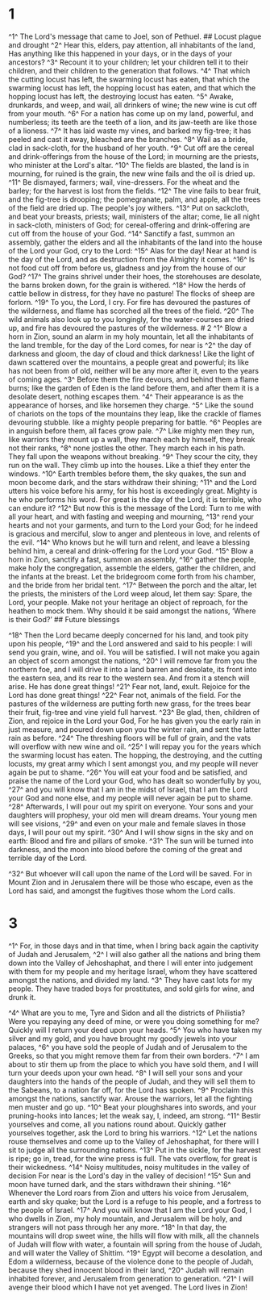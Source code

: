 # 1 
^1^ The Lord's message that came to Joel, son of Pethuel. ## Locust plague
and drought ^2^ Hear this, elders, pay attention, all inhabitants of the land, Has anything like this happened in your days, or in the days of your ancestors? ^3^ Recount it to your children; let your children tell it to their children, and their children to the generation that follows. ^4^ That which the cutting locust has left, the swarming locust has eaten, that which the swarming locust has left, the hopping locust has eaten, and that which the hopping locust has left, the destroying locust has eaten. ^5^ Awake, drunkards, and weep, and wail, all drinkers of wine; the new wine is cut off from your mouth. ^6^ For a nation has come up on my land, powerful, and numberless; its teeth are the teeth of a lion, and its jaw-teeth are like those of a lioness. ^7^ It has laid waste my vines, and barked my fig-tree; it has peeled and cast it away, bleached are the branches. ^8^ Wail as a bride, clad in sack-cloth, for the husband of her youth. ^9^ Cut off are the cereal and drink-offerings from the house of the Lord; in mourning are the priests, who minister at the Lord's altar. ^10^ The fields are blasted, the land is in mourning, for ruined is the grain, the new wine fails and the oil is dried up. ^11^ Be dismayed, farmers; wail, vine-dressers. For the wheat and the barley; for the harvest is lost from the fields. ^12^ The vine fails to bear fruit, and the fig-tree is drooping; the pomegranate, palm, and apple, all the trees of the field are dried up. The people's joy withers. ^13^ Put on sackcloth, and beat your breasts, priests; wail, ministers of the altar; come, lie all night in sack-cloth, ministers of God; for cereal-offering and drink-offering are cut off from the house of your God. ^14^ Sanctify a fast, summon an assembly, gather the elders and all the inhabitants of the land into the house of the Lord your God, cry to the Lord: ^15^ Alas for the day! Near at hand is the day of the Lord, and as destruction from the Almighty it comes. ^16^ Is not food cut off from before us, gladness and joy from the house of our God? ^17^ The grains shrivel under their hoes, the storehouses are desolate, the barns broken down, for the grain is withered. ^18^ How the herds of cattle bellow in distress, for they have no pasture! The flocks of sheep are forlorn. ^19^ To you, the Lord, I cry. For fire has devoured the pastures of the wilderness, and flame has scorched all the trees of the field. ^20^ The wild animals also look up to you longingly, for the water-courses are dried up, and fire has devoured the pastures of the wilderness. # 2 
^1^ Blow a horn in Zion, sound an alarm in my holy mountain, let all the inhabitants of the land tremble, for the day of the Lord comes, for near is ^2^ the day of darkness and gloom, the day of cloud and thick darkness! Like the light of dawn scattered over the mountains, a people great and powerful; its like has not been from of old, neither will be any more after it, even to the years of coming ages. ^3^ Before them the fire devours, and behind them a flame burns; like the garden of Eden is the land before them, and after them it is a desolate desert, nothing escapes them. ^4^ Their appearance is as the appearance of horses, and like horsemen they charge. ^5^ Like the sound of chariots on the tops of the mountains they leap, like the crackle of flames devouring stubble. like a mighty people preparing for battle. ^6^ Peoples are in anguish before them, all faces grow pale. ^7^ Like mighty men they run, like warriors they mount up a wall, they march each by himself, they break not their ranks, ^8^ none jostles the other. They march each in his path. They fall upon the weapons without breaking. ^9^ They scour the city, they run on the wall. They climb up into the houses. Like a thief they enter the windows. ^10^ Earth trembles before them, the sky quakes, the sun and moon become dark, and the stars withdraw their shining; ^11^ and the Lord utters his voice before his army, for his host is exceedingly great. Mighty is he who performs his word. For great is the day of the Lord, it is terrible, who can endure it? ^12^ But now this is the message of the Lord: Turn to me with all your heart, and with fasting and weeping and mourning, ^13^ rend your hearts and not your garments, and turn to the Lord your God; for he indeed is gracious and merciful, slow to anger and plenteous in love, and relents of the evil. ^14^ Who knows but he will turn and relent, and leave a blessing behind him, a cereal and drink-offering for the Lord your God. ^15^ Blow a horn in Zion, sanctify a fast, summon an assembly, ^16^ gather the people, make holy the congregation, assemble the elders, gather the children, and the infants at the breast. Let the bridegroom come forth from his chamber, and the bride from her bridal tent. ^17^ Between the porch and the altar, let the priests, the ministers of the Lord weep aloud, let them say: Spare, the Lord, your people. Make not your heritage an object of reproach, for the heathen to mock them. Why should it be said amongst the nations, ‘Where is their God?’ ## Future blessings


^18^ Then the Lord became deeply concerned for his land, and took pity upon his people, ^19^ and the Lord answered and said to his people: I will send you grain, wine, and oil. You will be satisfied. I will not make you again an object of scorn amongst the nations, ^20^ I will remove far from you the northern foe, and I will drive it into a land barren and desolate, its front into the eastern sea, and its rear to the western sea. And from it a stench will arise. He has done great things! ^21^ Fear not, land, exult. Rejoice for the Lord has done great things! ^22^ Fear not, animals of the field. For the pastures of the wilderness are putting forth new grass, for the trees bear their fruit, fig-tree and vine yield full harvest. ^23^ Be glad, then, children of Zion, and rejoice in the Lord your God, For he has given you the early rain in just measure, and poured down upon you the winter rain, and sent the latter rain as before. ^24^ The threshing floors will be full of grain, and the vats will overflow with new wine and oil. ^25^ I will repay you for the years which the swarming locust has eaten. The hopping, the destroying, and the cutting locusts, my great army which I sent amongst you, and my people will never again be put to shame. ^26^ You will eat your food and be satisfied, and praise the name of the Lord your God, who has dealt so wonderfully by you, ^27^ and you will know that I am in the midst of Israel, that I am the Lord your God and none else, and my people will never again be put to shame. ^28^ Afterwards, I will pour out my spirit on everyone. Your sons and your daughters will prophesy, your old men will dream dreams. Your young men will see visions, ^29^ and even on your male and female slaves in those days, I will pour out my spirit. ^30^ And I will show signs in the sky and on earth: Blood and fire and pillars of smoke. ^31^ The sun will be turned into darkness, and the moon into blood before the coming of the great and terrible day of the Lord. 

^32^ But whoever will call upon the name of the Lord will be saved. For in Mount Zion and in Jerusalem there will be those who escape, even as the Lord has said, and amongst the fugitives those whom the Lord calls. 

# 3 
^1^ For, in those days and in that time, when I bring back again the captivity of Judah and Jerusalem, ^2^ I will also gather all the nations and bring them down into the Valley of Jehoshaphat, and there I will enter into judgement with them for my people and my heritage Israel, whom they have scattered amongst the nations, and divided my land. ^3^ They have cast lots for my people. They have traded boys for prostitutes, and sold girls for wine, and drunk it. 

^4^ What are you to me, Tyre and Sidon and all the districts of Philistia? Were you repaying any deed of mine, or were you doing something for me? Quickly will I return your deed upon your heads. ^5^ You who have taken my silver and my gold, and you have brought my goodly jewels into your palaces, ^6^ you have sold the people of Judah and of Jerusalem to the Greeks, so that you might remove them far from their own borders. ^7^ I am about to stir them up from the place to which you have sold them, and I will turn your deeds upon your own head. ^8^ I will sell your sons and your daughters into the hands of the people of Judah, and they will sell them to the Sabeans, to a nation far off, for the Lord has spoken. ^9^ Proclaim this amongst the nations, sanctify war. Arouse the warriors, let all the fighting men muster and go up. ^10^ Beat your ploughshares into swords, and your pruning-hooks into lances; let the weak say, I, indeed, am strong. ^11^ Bestir yourselves and come, all you nations round about. Quickly gather yourselves together, ask the Lord to bring his warriors. ^12^ Let the nations rouse themselves and come up to the Valley of Jehoshaphat, for there will I sit to judge all the surrounding nations. ^13^ Put in the sickle, for the harvest is ripe; go in, tread, for the wine press is full. The vats overflow, for great is their wickedness. ^14^ Noisy multitudes, noisy multitudes in the valley of decision For near is the Lord's day in the valley of decision! ^15^ Sun and moon have turned dark, and the stars withdrawn their shining. ^16^ Whenever the Lord roars from Zion and utters his voice from Jerusalem, earth and sky quake; but the Lord is a refuge to his people, and a fortress to the people of Israel. ^17^ And you will know that I am the Lord your God, I who dwells in Zion, my holy mountain, and Jerusalem will be holy, and strangers will not pass through her any more. ^18^ In that day, the mountains will drop sweet wine, the hills will flow with milk, all the channels of Judah will flow with water, a fountain will spring from the house of Judah, and will water the Valley of Shittim. ^19^ Egypt will become a desolation, and Edom a wilderness, because of the violence done to the people of Judah, because they shed innocent blood in their land, ^20^ Judah will remain inhabited forever, and Jerusalem from generation to generation. ^21^ I will avenge their blood which I have not yet avenged. The Lord lives in Zion! 